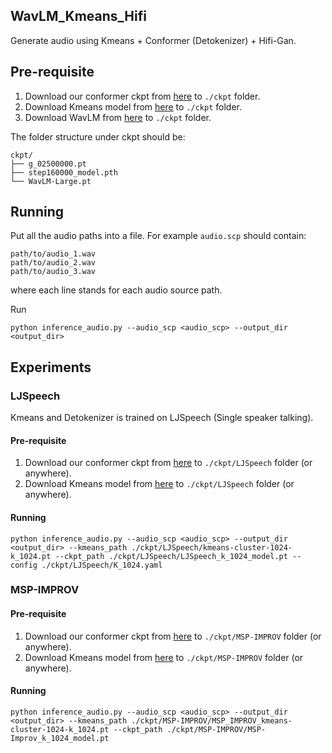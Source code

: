 ## WavLM_Kmeans_Hifi

Generate audio using Kmeans + Conformer (Detokenizer) + Hifi-Gan.

## Pre-requisite

1. Download our conformer ckpt from [here](https://drive.google.com/file/d/1a3LbfVxURgcy7oM3K-IZzQ_Gz6-W_msL/view?usp=sharing) to `./ckpt` folder.
2. Download Kmeans model from [here](https://drive.google.com/file/d/1ckxOx5MVxuHB_6qeEJo1Ae_c-8wZEgY5/view?usp=sharing) to `./ckpt` folder.
3. Download WavLM from [here](https://drive.google.com/file/d/12-cB34qCTvByWT-QtOcZaqwwO21FLSqU/view) to `./ckpt` folder.

The folder structure under ckpt should be:
```
ckpt/
├── g_02500000.pt
├── step160000_model.pth
└── WavLM-Large.pt
```

## Running

Put all the audio paths into a file. For example `audio.scp` should contain:
```
path/to/audio_1.wav
path/to/audio_2.wav
path/to/audio_3.wav
```
where each line stands for each audio source path.

Run

```shell
python inference_audio.py --audio_scp <audio_scp> --output_dir <output_dir> 
```


## Experiments

### LJSpeech

Kmeans and Detokenizer is trained on LJSpeech (Single speaker talking).

#### Pre-requisite

1. Download our conformer ckpt from [here](https://drive.google.com/file/d/1FRS-iKEbtwnRy9Ihyc1VGoM-j7JAFXdP/view?usp=sharing) to `./ckpt/LJSpeech` folder (or anywhere).
2. Download Kmeans model from [here](https://drive.google.com/file/d/1laO1yI35VTqxmfgv2opWqj2FMiJlwL3L/view?usp=sharing) to `./ckpt/LJSpeech` folder (or anywhere).

#### Running

```shell
python inference_audio.py --audio_scp <audio_scp> --output_dir <output_dir> --kmeans_path ./ckpt/LJSpeech/kmeans-cluster-1024-k_1024.pt --ckpt_path ./ckpt/LJSpeech/LJSpeech_k_1024_model.pt --config ./ckpt/LJSpeech/K_1024.yaml
```


### MSP-IMPROV

#### Pre-requisite

1. Download our conformer ckpt from [here](https://drive.google.com/file/d/1G_sD2-UkvzezsqGHLzc-H6Kirx489iR_/view?usp=sharing) to `./ckpt/MSP-IMPROV` folder (or anywhere).
2. Download Kmeans model from [here](https://drive.google.com/file/d/1UYdbNz0aquUsQWqLERbRxylz3C7XVODU/view?usp=sharing) to `./ckpt/MSP-IMPROV` folder (or anywhere).

#### Running

```shell
python inference_audio.py --audio_scp <audio_scp> --output_dir <output_dir> --kmeans_path ./ckpt/MSP-IMPROV/MSP_IMPROV_kmeans-cluster-1024-k_1024.pt --ckpt_path ./ckpt/MSP-IMPROV/MSP-Improv_k_1024_model.pt
```
